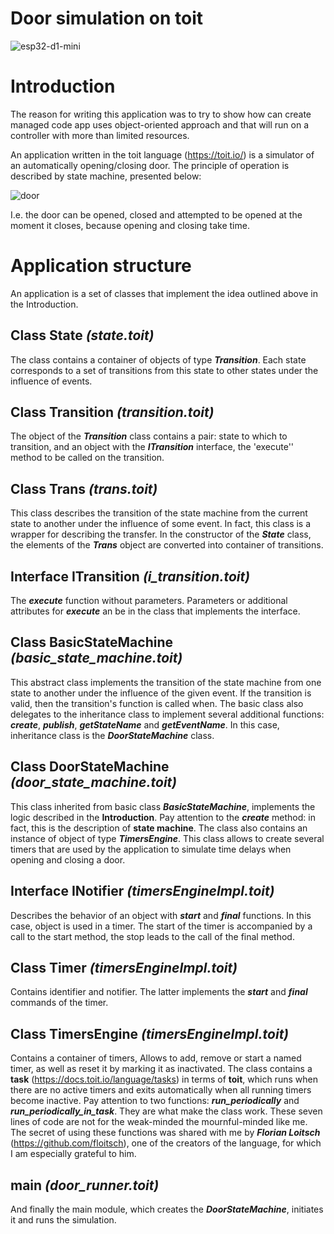 # Door simulation on toit

![esp32-d1-mini](https://github.com/mk590901/door_simulation_on_toit/assets/125393245/4e479040-0df7-49b5-a3c0-c4bfc8c6f0e3)


# Introduction
The reason for writing this application was to try to show how can create managed code app uses object-oriented approach and that will run on a controller with more than limited resources.

An application written in the toit language (https://toit.io/) is a simulator of an automatically opening/closing door. The principle of operation is described by state machine, presented below:

![door](https://github.com/mk590901/door_simulation_on_toit/assets/125393245/9e25e66b-e0e5-4d98-bc1b-510ae96672b5)

I.e. the door can be opened, closed and attempted to be opened at the moment it closes, because opening and closing  take time.

# Application structure
An application is a set of classes that implement the idea outlined above in the Introduction.

## Class State        *(state.toit)*
The class contains a container of objects of type ***Transition***. Each state corresponds to a set of transitions from this state to other states under the influence of events.

## Class Transition        *(transition.toit)*
The object of the ***Transition*** class contains a pair: state to which to transition, and an object with the ***ITransition*** interface, the 'execute'' method to be called on the transition.

## Class Trans        *(trans.toit)*
This class describes the transition of the state machine from the current state to another under the influence of some event. In fact, this class is a wrapper for describing the transfer. In the constructor of the ***State*** class, the elements of the ***Trans*** object are converted into container of transitions.

## Interface ITransition        *(i_transition.toit)*
The ***execute*** function without parameters. Parameters or additional attributes for ***execute*** an be in the class that implements the interface.

## Class BasicStateMachine        *(basic_state_machine.toit)*
This abstract class implements the transition of the state machine from one state to another under the influence of the given event. If the transition is valid, then the transition's function is called when. The basic class also delegates to the inheritance class to implement several additional functions: ***create***, ***publish***, ***getStateName*** and ***getEventName***. In this case, inheritance class is the ***DoorStateMachine*** class.

## Class DoorStateMachine        *(door_state_machine.toit)*
This class inherited from basic class ***BasicStateMachine***, implements the logic described in the __Introduction__. Pay attention to the ***create*** method: in fact, this is the description of __state machine__. The class also contains an instance of object of type ***TimersEngine***. This class allows to create several timers that are used by the application to simulate time delays when opening and closing a door.

## Interface INotifier        *(timersEngineImpl.toit)*
Describes the behavior of an object with ***start*** and ***final*** functions. In this case, object is used in a timer. The start of the timer is accompanied by a call to the start method, the stop leads to the call of the final method.

## Class Timer        *(timersEngineImpl.toit)*
Contains identifier and notifier. The latter implements the ***start*** and ***final*** commands of the timer.

## Class TimersEngine        *(timersEngineImpl.toit)*
Contains a container of timers, Allows to add, remove or start a named timer, as well as reset it by marking it as inactivated. The class contains a __task__ (https://docs.toit.io/language/tasks) in terms of __toit__, which runs when there are no active timers and exits automatically when all running timers become inactive. Pay attention to two functions: ***run_periodically*** and ***run_periodically_in_task***. They are what make the class work. These seven lines of code are not for the weak-minded the mournful-minded like me. The secret of using these functions was shared with me by ***Florian Loitsch*** (https://github.com/floitsch), one of the creators of the language, for which I am especially grateful to him.

## main        *(door_runner.toit)*
And finally the main module, which creates the ***DoorStateMachine***, initiates it and runs the simulation.

